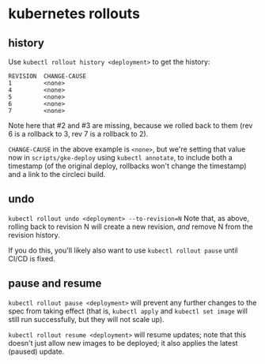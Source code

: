 kubernetes rollouts
===================

## history
Use `kubectl rollout history <deployment>` to get
the history:

```
REVISION  CHANGE-CAUSE
1         <none>
4         <none>
5         <none>
6         <none>
7         <none>
```
Note here that #2 and #3 are missing, because we rolled back to them (rev 6 is a
rollback to 3, rev 7 is a rollback to 2).

`CHANGE-CAUSE` in the above example is `<none>`, but we're setting that value
now in `scripts/gke-deploy` using `kubectl annotate`, to include both a
timestamp (of the original deploy, rollbacks won't change the timestamp) and a
link to the circleci build.

## undo
`kubectl rollout undo <deployment> --to-revision=N`
Note that, as above, rolling back to revision N will create a new revision,
_and_ remove N from the revision history.

If you do this, you'll likely also want to use `kubectl rollout pause` until
CI/CD is fixed.

## pause and resume
`kubectl rollout pause <deployment>` will prevent any further changes to the
spec from taking effect (that is, `kubectl apply` and `kubectl set image` will
still run successfully, but they will not scale up).

`kubectl rollout resume <deployment>` will resume updates; note that this
doesn't just allow new images to be deployed; it also applies the latest
(paused) update.
